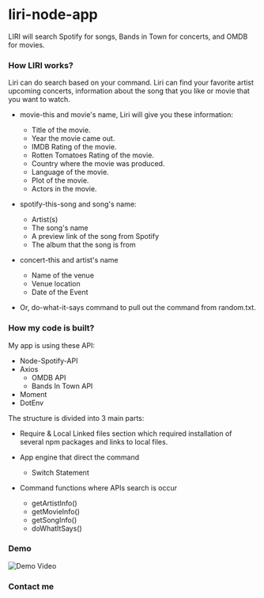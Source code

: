 
# liri-node-app
LIRI will search Spotify for songs, Bands in Town for concerts, and OMDB for movies.

### How LIRI works?
Liri can do search based on your command. Liri can find your favorite artist upcoming concerts, information about the song that you like or movie that you want to watch.

- movie-this and movie's name, Liri will give you these information:
  - Title of the movie.
  - Year the movie came out.
  - IMDB Rating of the movie.
  - Rotten Tomatoes Rating of the movie.
  - Country where the movie was produced.
  - Language of the movie.
  - Plot of the movie.
  - Actors in the movie.

- spotify-this-song and song's name:
  - Artist(s)
  - The song's name
  - A preview link of the song from Spotify
  - The album that the song is from

- concert-this and artist's name
  - Name of the venue
  - Venue location
  - Date of the Event

- Or, do-what-it-says command to pull out the command from random.txt.

### How my code is built?

My app is using these API:
  - Node-Spotify-API
  - Axios
    - OMDB API
    - Bands In Town API
  - Moment
  - DotEnv

The structure is divided into 3 main parts:

- Require & Local Linked files section which required installation of several npm packages and links to local files.

- App engine that direct the command 
  - Switch Statement

- Command functions where APIs search is occur
  - getArtistInfo()
  - getMovieInfo()
  - getSongInfo()
  - doWhatItSays()

### Demo
![Demo Video](https://youtu.be/xv6gHpz46CU)

### Contact me 
[Github]: (https://github.com/thuynguyen-nht)
[Email]: (thuynguyen.nht20@gmail.com)